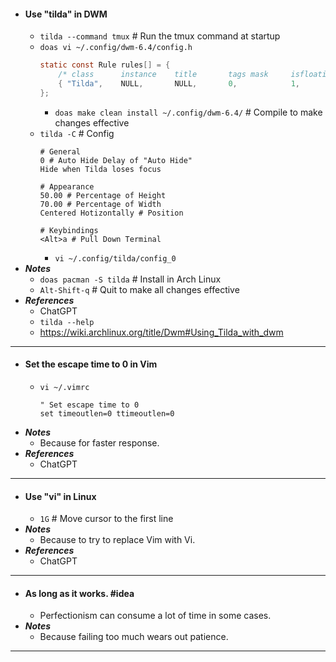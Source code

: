 - #### Use "tilda" in DWM
    - `tilda --command tmux` # Run the tmux command at startup
    - `doas vi ~/.config/dwm-6.4/config.h`
      ```c
      static const Rule rules[] = {
          /* class      instance    title       tags mask     isfloating   monitor */
          { "Tilda",    NULL,       NULL,       0,            1,           -1 },
      };
      ```
        - `doas make clean install ~/.config/dwm-6.4/` # Compile to make changes effective
    - `tilda -C` # Config
      ```
      # General
      0 # Auto Hide Delay of "Auto Hide"
      Hide when Tilda loses focus

      # Appearance
      50.00 # Percentage of Height
      70.00 # Percentage of Width
      Centered Hotizontally # Position
      
      # Keybindings
      <Alt>a # Pull Down Terminal
      ```
        - `vi ~/.config/tilda/config_0`
- ***Notes***
    - `doas pacman -S tilda` # Install in Arch Linux
    - `Alt-Shift-q` # Quit to make all changes effective
- ***References***
    - ChatGPT
    - `tilda --help`
    - https://wiki.archlinux.org/title/Dwm#Using_Tilda_with_dwm
- ---
- #### Set the escape time to 0 in Vim
    - `vi ~/.vimrc`
      ```
      " Set escape time to 0
      set timeoutlen=0 ttimeoutlen=0
      ```
- ***Notes***
    - Because for faster response.
- ***References***
    - ChatGPT
- ---
- #### Use "vi" in Linux
    - `1G` # Move cursor to the first line
- ***Notes***
    - Because to try to replace Vim with Vi.
- ***References***
    - ChatGPT
- ---
- #### As long as it works. #idea
    - Perfectionism can consume a lot of time in some cases.
- ***Notes***
    - Because failing too much wears out patience.
- ---
